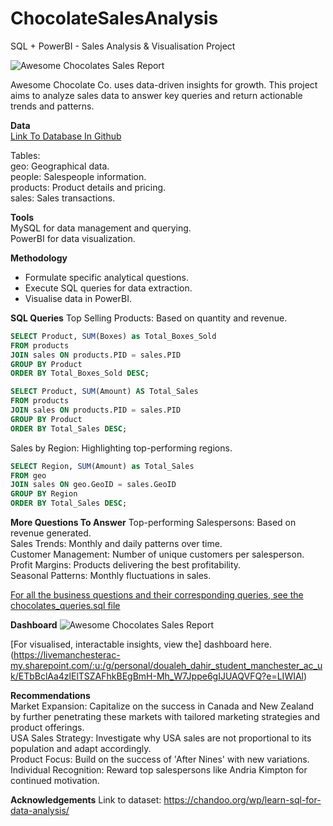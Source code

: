 # ChocolateSalesAnalysis
SQL + PowerBI - Sales Analysis &amp; Visualisation Project 

![Awesome Chocolates Sales Report](https://github.com/deedahir/ChocolateSalesAnalysis/assets/134728340/79d6bd17-0646-4f59-b20c-eff821da3fd5)

Awesome Chocolate Co. uses data-driven insights for growth. This project aims to analyze sales data to answer key queries and return actionable trends and patterns.  

**Data**  
[Link To Database In Github](awesome-chocolates-data.sql)  

Tables:    
geo: Geographical data.  
people: Salespeople information.  
products: Product details and pricing.  
sales: Sales transactions.  

**Tools**  
MySQL for data management and querying.  
PowerBI for data visualization.  

**Methodology**

- Formulate specific analytical questions.
- Execute SQL queries for data extraction.
- Visualise data in PowerBI.
  
**SQL Queries**
Top Selling Products: Based on quantity and revenue.
```sql
SELECT Product, SUM(Boxes) as Total_Boxes_Sold 
FROM products 
JOIN sales ON products.PID = sales.PID
GROUP BY Product
ORDER BY Total_Boxes_Sold DESC;
```   

```sql
SELECT Product, SUM(Amount) AS Total_Sales
FROM products 
JOIN sales ON products.PID = sales.PID
GROUP BY Product
ORDER BY Total_Sales DESC;
```

Sales by Region: Highlighting top-performing regions.  
```sql
SELECT Region, SUM(Amount) as Total_Sales 
FROM geo 
JOIN sales ON geo.GeoID = sales.GeoID
GROUP BY Region
ORDER BY Total_Sales DESC;
```

**More Questions To Answer**
Top-performing Salespersons: Based on revenue generated.  
Sales Trends: Monthly and daily patterns over time.  
Customer Management: Number of unique customers per salesperson.  
Profit Margins: Products delivering the best profitability.  
Seasonal Patterns: Monthly fluctuations in sales.  

[For all the business questions and their corresponding queries, see the chocolates_queries.sql file](chocolates_queries.sql)  

**Dashboard**
![Awesome Chocolates Sales Report](https://github.com/deedahir/ChocolateSalesAnalysis/assets/134728340/79d6bd17-0646-4f59-b20c-eff821da3fd5)  

[For visualised, interactable insights, view the] dashboard here.(https://livemanchesterac-my.sharepoint.com/:u:/g/personal/doualeh_dahir_student_manchester_ac_uk/ETbBclAa4zlElTSZAFhkBEgBmH-Mh_W7Jppe6gIJUAQVFQ?e=LIWIAl)  

**Recommendations**  
Market Expansion: Capitalize on the success in Canada and New Zealand by further penetrating these markets with tailored marketing strategies and product offerings.  
USA Sales Strategy: Investigate why USA sales are not proportional to its population and adapt accordingly.  
Product Focus: Build on the success of 'After Nines' with new variations.  
Individual Recognition: Reward top salespersons like Andria Kimpton for continued motivation.  

**Acknowledgements**
Link to dataset: https://chandoo.org/wp/learn-sql-for-data-analysis/
